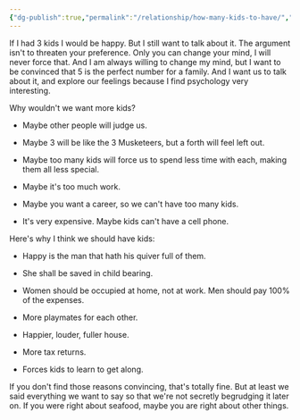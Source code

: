 ```yaml
---
{"dg-publish":true,"permalink":"/relationship/how-many-kids-to-have/","created":"","updated":""}
---
```



If I had 3 kids I would be happy. But I still want to talk about it. The argument isn't to threaten your preference. Only you can change your mind, I will never force that. And I am always willing to change my mind, but I want to be convinced that 5 is the perfect number for a family. And I want us to talk about it, and explore our feelings because I find psychology very interesting.
 

Why wouldn't we want more kids?
-   Maybe other people will judge us.
    
-   Maybe 3 will be like the 3 Musketeers, but a forth will feel left out.
    
-   Maybe too many kids will force us to spend less time with each, making them all less special.
    
-   Maybe it's too much work.
    
-   Maybe you want a career, so we can't have too many kids.
    
-   It's very expensive. Maybe kids can't have a cell phone.
    

  

Here's why I think we should have kids:
-   Happy is the man that hath his quiver full of them.
    
-   She shall be saved in child bearing.
    
-   Women should be occupied at home, not at work. Men should pay 100% of the expenses.
    
-   More playmates for each other.
    
-   Happier, louder, fuller house.
    
-   More tax returns.
    
-   Forces kids to learn to get along.
    


If you don't find those reasons convincing, that's totally fine. But at least we said everything we want to say so that we're not secretly begrudging it later on. If you were right about seafood, maybe you are right about other things.